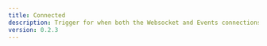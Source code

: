 ```yaml
---
title: Connected
description: Trigger for when both the Websocket and Events connections have been made
version: 0.2.3
---
```

